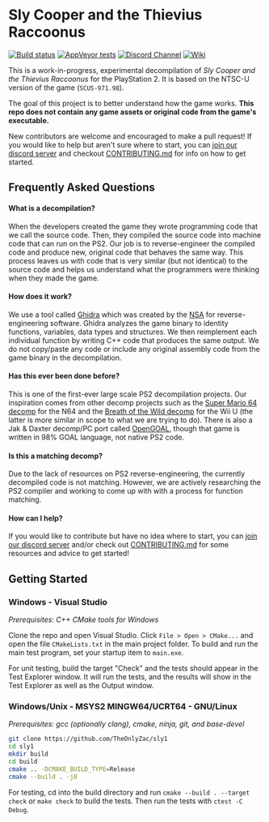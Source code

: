 # Sly Cooper and the Thievius Raccoonus
<!-- Readme badges -->

[![Build status][build-badge]][build-url] [![AppVeyor tests][tests-badge]][tests-url] [![Discord Channel][discord-badge]][discord-url] [![Wiki][wiki-badge]][wiki-url]

<!-- Build status links -->
[build-url]: https://ci.appveyor.com/project/TheOnlyZac/sly1/branch/main
[build-badge]: https://ci.appveyor.com/api/projects/status/800esepa77ctpv5p/branch/main?svg=true

<!-- Test status links -->
[tests-url]: https://ci.appveyor.com/project/TheOnlyZac/sly1/branch/main/tests
[tests-badge]: https://img.shields.io/appveyor/tests/theonlyzac/sly1/main

<!-- Contributors badge links -->
[contributors-url]: https://github.com/theonlyzac/sly1/graphs/contributors
[contributors-badge]: https://img.shields.io/github/contributors/theonlyzac/sly1?color=%23006ED1

<!-- Discord badge links -->
[discord-url]: https://discord.gg/2GSXcEzPJA
[discord-badge]: https://img.shields.io/discord/439454661100175380?color=%23006ED1&logo=discord&logoColor=%23FFFFFF

<!-- Wiki badge links -->
[wiki-url]: https://slymods.info
[wiki-badge]: https://img.shields.io/badge/wiki-slymods.info-006ED1

This is a work-in-progress, experimental decompilation of *Sly Cooper and the Thievius Raccoonus* for the PlayStation 2. It is based on the NTSC-U version of the game (`SCUS-971.98`).

The goal of this project is to better understand how the game works. **This repo does not contain any game assets or original code from the game's executable.**

New contributors are welcome and encouraged to make a pull request! If you would like to help but aren't sure where to start, you can [join our discord server][discord-url] and checkout [CONTRIBUTING.md](/CONTRIBUTING.MD) for info on how to get started.

## Frequently Asked Questions

#### What is a decompilation?
When the developers created the game they wrote programming code that we call the source code. Then, they compiled the source code into machine code that can run on the PS2. Our job is to reverse-engineer the compiled code and produce new, original code that behaves the same way. This process leaves us with code that is very similar (but not identical) to the source code and helps us understand what the programmers were thinking when they made the game.

#### How does it work?
We use a tool called [Ghidra](https://ghidra-sre.org/) which was created by the [NSA](https://www.nsa.gov/) for reverse-engineering software. Ghidra analyzes the game binary to identity functions, variables, data types and structures. We then reimplement each individual function by writing C++ code that produces the same output. We do not copy/paste any code or include any original assembly code from the game binary in the decompilation.

#### Has this ever been done before?
This is one of the first-ever large scale PS2 decompilation projects. Our inspiration comes from other decomp projects such as the [Super Mario 64 decomp](https://github.com/n64decomp/sm64) for the N64 and the [Breath of the Wild decomp](https://github.com/zeldaret/botw) for the Wii U (the latter is more similar in scope to what we are trying to do). There is also a Jak & Daxter decomp/PC port called [OpenGOAL](https://github.com/open-goal/jak-project), though that game is written in 98% GOAL language, not native PS2 code.

#### Is this a matching decomp?
Due to the lack of resources on PS2 reverse-engineering, the currently decompiled code is not matching. However, we are actively researching the PS2 compiler and working to come up with with a process for function matching.

#### How can I help?
If you would like to contribute but have no idea where to start, you can [join our discord server](https://discord.gg/gh5xwfj) and/or check out [CONTRIBUTING.md](/CONTRIBUTING.MD) for some resources and advice to get started!

## Getting Started

### Windows - Visual Studio

*Prerequisites: C++ CMake tools for Windows*

Clone the repo and open Visual Studio. Click `File > Open > CMake...` and open the file `CMakeLists.txt` in the main project folder. To build and run the main test program, set your startup item to `main.exe`.

For unit testing, build the target "Check" and the tests should appear in the Test Explorer window. It will run the tests, and the results will show in the Test Explorer as well as the Output window.

### Windows/Unix - MSYS2 MINGW64/UCRT64 - GNU/Linux

*Prerequisites: gcc (optionally clang), cmake, ninja, git, and base-devel*

```bash
git clone https://github.com/TheOnlyZac/sly1
cd sly1
mkdir build
cd build
cmake .. -DCMAKE_BUILD_TYPE=Release
cmake --build . -j8
```

For testing, cd into the build directory and run `cmake --build . --target check` or `make check` to build the tests. Then run the tests with `ctest -C Debug`.
